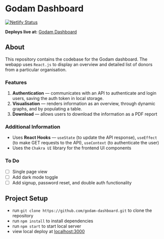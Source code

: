 # Godam Dashboard
[![Netlify Status](https://api.netlify.com/api/v1/badges/1c91b1ba-ffbd-4ab1-a1e6-84f74e8e7082/deploy-status)](https://app.netlify.com/sites/actdashboard/deploys)  

**Deploys live at:** [Godam Dashboard](https://godam-dashboard.netlify.app/)

## About
This repository contains the codebase for the Godam dashboard. The webapp uses `React.js` to display an overview and detailed list of donors from a particular organisation. 

### Features
1. **Authentication** — communicates with an API to authenticate and login users, saving the auth token in local storage.  
2. **Visualisation** — renders information as an overview, through dynamic graphs, and by populating a table.
3. **Download** — allows users to download the information as a PDF report

### Additional Information
- Uses **React Hooks** — `useState` (to update the API response), `useEffect` (to make GET requests to the API), `useContext` (to authenticate the user)
- Uses the `Chakra UI` library for the frontend UI components

### To Do
- [ ] Single page view 
- [ ] Add dark mode toggle  
- [ ] Add signup, password reset, and double auth functionality  

## Project Setup
- run ```git clone https://github.com/godam-dashboard.git``` to clone the repository
- run ```npm install``` to install dependencies
- run ```npm start``` to start local server
- view local deploy at [localhost:3000](http://localhost:3000/)




